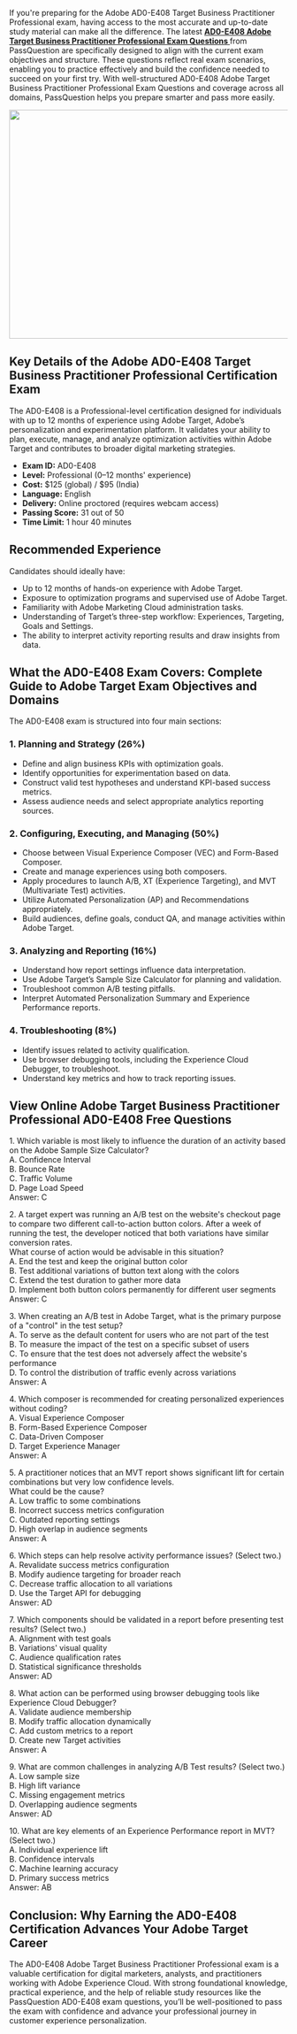 <p>If you&#39;re preparing for the Adobe AD0-E408 Target Business Practitioner Professional exam, having access to the most accurate and up-to-date study material can make all the difference. The latest <strong><a href="https://www.passquestion.com/ad0-e408.html">AD0-E408 Adobe Target Business Practitioner Professional Exam Questions </a></strong>from PassQuestion are specifically designed to align with the current exam objectives and structure. These questions reflect real exam scenarios, enabling you to practice effectively and build the confidence needed to succeed on your first try. With well-structured AD0-E408 Adobe Target Business Practitioner Professional Exam Questions and coverage across all domains, PassQuestion helps you prepare smarter and pass more easily.</p>

<p><img alt="" src="https://www.passquestion.com/uploads/pqcom/images/20250512/ff9a5a854abb5ccc6bf5d2f0acee6fa0.png" style="height:414px; width:618px" /></p>

<h2><strong>Key Details of the Adobe AD0-E408 Target Business Practitioner Professional Certification Exam</strong></h2>

<p>The AD0-E408 is a Professional-level certification designed for individuals with up to 12 months of experience using Adobe Target, Adobe&rsquo;s personalization and experimentation platform. It validates your ability to plan, execute, manage, and analyze optimization activities within Adobe Target and contributes to broader digital marketing strategies.</p>

<ul>
	<li><strong>Exam ID:</strong> AD0-E408</li>
	<li><strong>Level:</strong> Professional (0&ndash;12 months&#39; experience)</li>
	<li><strong>Cost:</strong> $125 (global) / $95 (India)</li>
	<li><strong>Language:</strong> English</li>
	<li><strong>Delivery:</strong> Online proctored (requires webcam access)</li>
	<li><strong>Passing Score:</strong> 31 out of 50</li>
	<li><strong>Time Limit:</strong> 1 hour 40 minutes</li>
</ul>

<h2><strong>Recommended Experience</strong></h2>

<p>Candidates should ideally have:</p>

<ul>
	<li>Up to 12 months of hands-on experience with Adobe Target.</li>
	<li>Exposure to optimization programs and supervised use of Adobe Target.</li>
	<li>Familiarity with Adobe Marketing Cloud administration tasks.</li>
	<li>Understanding of Target&rsquo;s three-step workflow: Experiences, Targeting, Goals and Settings.</li>
	<li>The ability to interpret activity reporting results and draw insights from data.</li>
</ul>

<h2><strong>What the AD0-E408 Exam Covers: Complete Guide to Adobe Target Exam Objectives and Domains</strong></h2>

<p>The AD0-E408 exam is structured into four main sections:</p>

<h3>1. Planning and Strategy (26%)</h3>

<ul>
	<li>Define and align business KPIs with optimization goals.</li>
	<li>Identify opportunities for experimentation based on data.</li>
	<li>Construct valid test hypotheses and understand KPI-based success metrics.</li>
	<li>Assess audience needs and select appropriate analytics reporting sources.</li>
</ul>

<h3>2. Configuring, Executing, and Managing (50%)</h3>

<ul>
	<li>Choose between Visual Experience Composer (VEC) and Form-Based Composer.</li>
	<li>Create and manage experiences using both composers.</li>
	<li>Apply procedures to launch A/B, XT (Experience Targeting), and MVT (Multivariate Test) activities.</li>
	<li>Utilize Automated Personalization (AP) and Recommendations appropriately.</li>
	<li>Build audiences, define goals, conduct QA, and manage activities within Adobe Target.</li>
</ul>

<h3>3. Analyzing and Reporting (16%)</h3>

<ul>
	<li>Understand how report settings influence data interpretation.</li>
	<li>Use Adobe Target&rsquo;s Sample Size Calculator for planning and validation.</li>
	<li>Troubleshoot common A/B testing pitfalls.</li>
	<li>Interpret Automated Personalization Summary and Experience Performance reports.</li>
</ul>

<h3>4. Troubleshooting (8%)</h3>

<ul>
	<li>Identify issues related to activity qualification.</li>
	<li>Use browser debugging tools, including the Experience Cloud Debugger, to troubleshoot.</li>
	<li>Understand key metrics and how to track reporting issues.</li>
</ul>

<h2><strong>View Online Adobe Target Business Practitioner Professional AD0-E408 Free Questions</strong></h2>

<p>1. Which variable is most likely to influence the duration of an activity based on the Adobe Sample Size Calculator?<br />
A. Confidence Interval<br />
B. Bounce Rate<br />
C. Traffic Volume<br />
D. Page Load Speed<br />
Answer: C</p>

<p>2. A target expert was running an A/B test on the website&#39;s checkout page to compare two different call-to-action button colors. After a week of running the test, the developer noticed that both variations have similar conversion rates.<br />
What course of action would be advisable in this situation?<br />
A. End the test and keep the original button color<br />
B. Test additional variations of button text along with the colors<br />
C. Extend the test duration to gather more data<br />
D. Implement both button colors permanently for different user segments<br />
Answer: C</p>

<p>3. When creating an A/B test in Adobe Target, what is the primary purpose of a &quot;control&quot; in the test setup?<br />
A. To serve as the default content for users who are not part of the test<br />
B. To measure the impact of the test on a specific subset of users<br />
C. To ensure that the test does not adversely affect the website&#39;s performance<br />
D. To control the distribution of traffic evenly across variations<br />
Answer: A</p>

<p>4. Which composer is recommended for creating personalized experiences without coding?<br />
A. Visual Experience Composer<br />
B. Form-Based Experience Composer<br />
C. Data-Driven Composer<br />
D. Target Experience Manager<br />
Answer: A</p>

<p>5. A practitioner notices that an MVT report shows significant lift for certain combinations but very low confidence levels.<br />
What could be the cause?<br />
A. Low traffic to some combinations<br />
B. Incorrect success metrics configuration<br />
C. Outdated reporting settings<br />
D. High overlap in audience segments<br />
Answer: A</p>

<p>6. Which steps can help resolve activity performance issues? (Select two.)<br />
A. Revalidate success metrics configuration<br />
B. Modify audience targeting for broader reach<br />
C. Decrease traffic allocation to all variations<br />
D. Use the Target API for debugging<br />
Answer: AD</p>

<p>7. Which components should be validated in a report before presenting test results? (Select two.)<br />
A. Alignment with test goals<br />
B. Variations&#39; visual quality<br />
C. Audience qualification rates<br />
D. Statistical significance thresholds<br />
Answer: AD</p>

<p>8. What action can be performed using browser debugging tools like Experience Cloud Debugger?<br />
A. Validate audience membership<br />
B. Modify traffic allocation dynamically<br />
C. Add custom metrics to a report<br />
D. Create new Target activities<br />
Answer: A</p>

<p>9. What are common challenges in analyzing A/B Test results? (Select two.)<br />
A. Low sample size<br />
B. High lift variance<br />
C. Missing engagement metrics<br />
D. Overlapping audience segments<br />
Answer: AD</p>

<p>10. What are key elements of an Experience Performance report in MVT? (Select two.)<br />
A. Individual experience lift<br />
B. Confidence intervals<br />
C. Machine learning accuracy<br />
D. Primary success metrics<br />
Answer: AB</p>

<h2><strong>Conclusion: Why Earning the AD0-E408 Certification Advances Your Adobe Target Career</strong></h2>

<p>The AD0-E408 Adobe Target Business Practitioner Professional exam is a valuable certification for digital marketers, analysts, and practitioners working with Adobe Experience Cloud. With strong foundational knowledge, practical experience, and the help of reliable study resources like the PassQuestion AD0-E408 exam questions, you&rsquo;ll be well-positioned to pass the exam with confidence and advance your professional journey in customer experience personalization.</p>

<p><!-- notionvc: de1a60a3-7f48-448a-8bd3-dec5a30c390b --></p>
